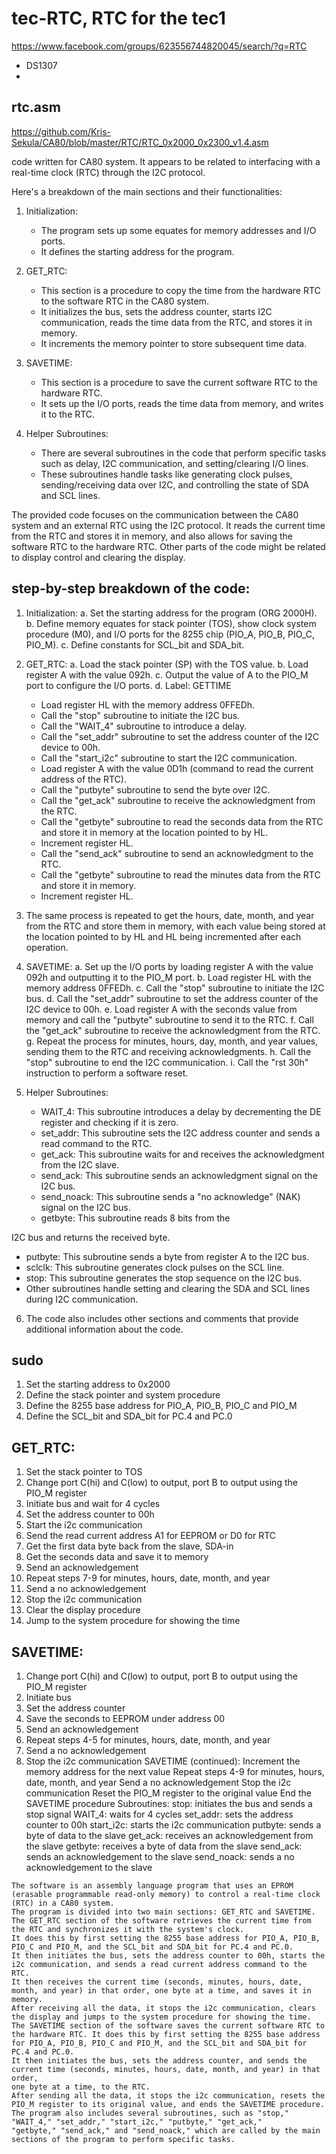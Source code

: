 # tec-RTC, RTC for the tec1

https://www.facebook.com/groups/623556744820045/search/?q=RTC
  

- DS1307
- 
## rtc.asm
 https://github.com/Kris-Sekula/CA80/blob/master/RTC/RTC_0x2000_0x2300_v1.4.asm

 code written for CA80 system. It appears to be related to interfacing with a real-time clock (RTC) through the I2C protocol.

Here's a breakdown of the main sections and their functionalities:

1. Initialization:
   - The program sets up some equates for memory addresses and I/O ports.
   - It defines the starting address for the program.

2. GET_RTC:
   - This section is a procedure to copy the time from the hardware RTC to the software RTC in the CA80 system.
   - It initializes the bus, sets the address counter, starts I2C communication, reads the time data from the RTC, and stores it in memory.
   - It increments the memory pointer to store subsequent time data.

3. SAVETIME:
   - This section is a procedure to save the current software RTC to the hardware RTC.
   - It sets up the I/O ports, reads the time data from memory, and writes it to the RTC.

4. Helper Subroutines:
   - There are several subroutines in the code that perform specific tasks such as delay, I2C communication, and setting/clearing I/O lines.
   - These subroutines handle tasks like generating clock pulses, sending/receiving data over I2C, and controlling the state of SDA and SCL lines.

The provided code focuses on the communication between the CA80 system and an external RTC using the I2C protocol. It reads the current time from the RTC and stores it in memory, and also allows for saving the software RTC to the hardware RTC. Other parts of the code might be related to display control and clearing the display.

## step-by-step breakdown of the code:

1. Initialization:
   a. Set the starting address for the program (ORG 2000H).
   b. Define memory equates for stack pointer (TOS), show clock system procedure (M0), and I/O ports for the 8255 chip (PIO_A, PIO_B, PIO_C, PIO_M).
   c. Define constants for SCL_bit and SDA_bit.

2. GET_RTC:
   a. Load the stack pointer (SP) with the TOS value.
   b. Load register A with the value 092h.
   c. Output the value of A to the PIO_M port to configure the I/O ports.
   d. Label: GETTIME
      - Load register HL with the memory address 0FFEDh.
      - Call the "stop" subroutine to initiate the I2C bus.
      - Call the "WAIT_4" subroutine to introduce a delay.
      - Call the "set_addr" subroutine to set the address counter of the I2C device to 00h.
      - Call the "start_i2c" subroutine to start the I2C communication.
      - Load register A with the value 0D1h (command to read the current address of the RTC).
      - Call the "putbyte" subroutine to send the byte over I2C.
      - Call the "get_ack" subroutine to receive the acknowledgment from the RTC.
      - Call the "getbyte" subroutine to read the seconds data from the RTC and store it in memory at the location pointed to by HL.
      - Increment register HL.
      - Call the "send_ack" subroutine to send an acknowledgment to the RTC.
      - Call the "getbyte" subroutine to read the minutes data from the RTC and store it in memory.
      - Increment register HL.

3. The same process is repeated to get the hours, date, month, and year from the RTC and store them in memory, with each value being stored at the location pointed to by HL and HL being incremented after each operation.

4. SAVETIME:
   a. Set up the I/O ports by loading register A with the value 092h and outputting it to the PIO_M port.
   b. Load register HL with the memory address 0FFEDh.
   c. Call the "stop" subroutine to initiate the I2C bus.
   d. Call the "set_addr" subroutine to set the address counter of the I2C device to 00h.
   e. Load register A with the seconds value from memory and call the "putbyte" subroutine to send it to the RTC.
   f. Call the "get_ack" subroutine to receive the acknowledgment from the RTC.
   g. Repeat the process for minutes, hours, day, month, and year values, sending them to the RTC and receiving acknowledgments.
   h. Call the "stop" subroutine to end the I2C communication.
   i. Call the "rst 30h" instruction to perform a software reset.

5. Helper Subroutines:
   - WAIT_4: This subroutine introduces a delay by decrementing the DE register and checking if it is zero.
   - set_addr: This subroutine sets the I2C address counter and sends a read command to the RTC.
   - get_ack: This subroutine waits for and receives the acknowledgment from the I2C slave.
   - send_ack: This subroutine sends an acknowledgment signal on the I2C bus.
   - send_noack: This subroutine sends a "no acknowledge" (NAK) signal on the I2C bus.
   - getbyte: This subroutine reads 8 bits from the

 I2C bus and returns the received byte.
   - putbyte: This subroutine sends a byte from register A to the I2C bus.
   - sclclk: This subroutine generates clock pulses on the SCL line.
   - stop: This subroutine generates the stop sequence on the I2C bus.
   - Other subroutines handle setting and clearing the SDA and SCL lines during I2C communication.

6. The code also includes other sections and comments that provide additional information about the code.


## sudo

1. Set the starting address to 0x2000
2. Define the stack pointer and system procedure
3. Define the 8255 base address for PIO_A, PIO_B, PIO_C and PIO_M
4. Define the SCL_bit and SDA_bit for PC.4 and PC.0

## GET_RTC:
1. Set the stack pointer to TOS
2. Change port C(hi) and C(low) to output, port B to output using the PIO_M register
3. Initiate bus and wait for 4 cycles
4. Set the address counter to 00h
5. Start the i2c communication
6. Send the read current address A1 for EEPROM or D0 for RTC
7. Get the first data byte back from the slave, SDA-in
8. Get the seconds data and save it to memory
9. Send an acknowledgement
10. Repeat steps 7-9 for minutes, hours, date, month, and year
11. Send a no acknowledgement
12. Stop the i2c communication
13. Clear the display procedure
14. Jump to the system procedure for showing the time

## SAVETIME:
1. Change port C(hi) and C(low) to output, port B to output using the PIO_M register
2. Initiate bus
3. Set the address counter
4. Save the seconds to EEPROM under address 00
5. Send an acknowledgement
6. Repeat steps 4-5 for minutes, hours, date, month, and year
7. Send a no acknowledgement
8. Stop the i2c communication
SAVETIME (continued):
Increment the memory address for the next value
Repeat steps 4-9 for minutes, hours, date, month, and year
Send a no acknowledgement
Stop the i2c communication
Reset the PIO_M register to the original value
End the SAVETIME procedure
Subroutines:
stop: initiates the bus and sends a stop signal
WAIT_4: waits for 4 cycles
set_addr: sets the address counter to 00h
start_i2c: starts the i2c communication
putbyte: sends a byte of data to the slave
get_ack: receives an acknowledgement from the slave
getbyte: receives a byte of data from the slave
send_ack: sends an acknowledgement to the slave
send_noack: sends a no acknowledgement to the slave

```
The software is an assembly language program that uses an EPROM (erasable programmable read-only memory) to control a real-time clock (RTC) in a CA80 system. 
The program is divided into two main sections: GET_RTC and SAVETIME.
The GET_RTC section of the software retrieves the current time from the RTC and synchronizes it with the system's clock. 
It does this by first setting the 8255 base address for PIO_A, PIO_B, PIO_C and PIO_M, and the SCL_bit and SDA_bit for PC.4 and PC.0. 
It then initiates the bus, sets the address counter to 00h, starts the i2c communication, and sends a read current address command to the RTC. 
It then receives the current time (seconds, minutes, hours, date, month, and year) in that order, one byte at a time, and saves it in memory. 
After receiving all the data, it stops the i2c communication, clears the display and jumps to the system procedure for showing the time.
The SAVETIME section of the software saves the current software RTC to the hardware RTC. It does this by first setting the 8255 base address 
for PIO_A, PIO_B, PIO_C and PIO_M, and the SCL_bit and SDA_bit for PC.4 and PC.0. 
It then initiates the bus, sets the address counter, and sends the current time (seconds, minutes, hours, date, month, and year) in that order, 
one byte at a time, to the RTC. 
After sending all the data, it stops the i2c communication, resets the PIO_M register to its original value, and ends the SAVETIME procedure.
The program also includes several subroutines, such as "stop," "WAIT_4," "set_addr," "start_i2c," "putbyte," "get_ack," 
"getbyte," "send_ack," and "send_noack," which are called by the main sections of the program to perform specific tasks.
```


